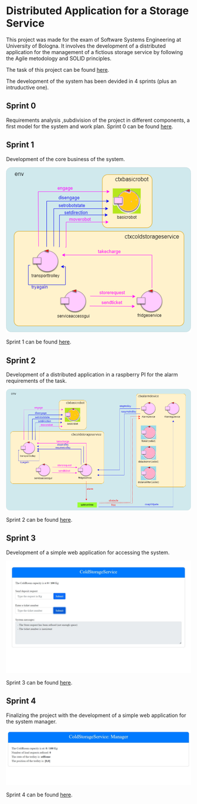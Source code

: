 # Distributed Application for a Storage Service
This project was made for the exam of Software Systems Engineering at University of Bologna.
It involves the development of a distributed application for the management of a fictious storage service by following the Agile metodology and SOLID principles.

The task of this project can be found [here](html/TemaFinale23.html).

The development of the system has been devided in 4 sprints (plus an intruductive one).

## Sprint 0
Requirements analysis ,subdivision of the project in different components, a first model for the system and work plan.
Sprint 0 can be found [here](Sprint0/Sprint0v2.html).

## Sprint 1
Development of the core business of the system.

![sprint1](Sprint1/immagini/ArchitetturaLogicaSprint1.png)

Sprint 1 can be found [here](Sprint1/Sprint1.html).

## Sprint 2
Development of a distributed application in a raspberry PI for the alarm requirements of the task.

![sprint2](Sprint2/immagini/ArchitetturaLogicaSprint2.png)

Sprint 2 can be found [here](Sprint2/Sprint2.html).

## Sprint 3
Development of a simple web application for accessing the system.

![sprint3](Sprint3/immagini/gui.JPG)

Sprint 3 can be found [here](Sprint3/Sprint3.html).

## Sprint 4
Finalizing the project with the development of a simple web application for the system manager.

![sprint4](Sprint4/immagini/gui.JPG)

Sprint 4 can be found [here](Sprint4/Sprint4.html).
